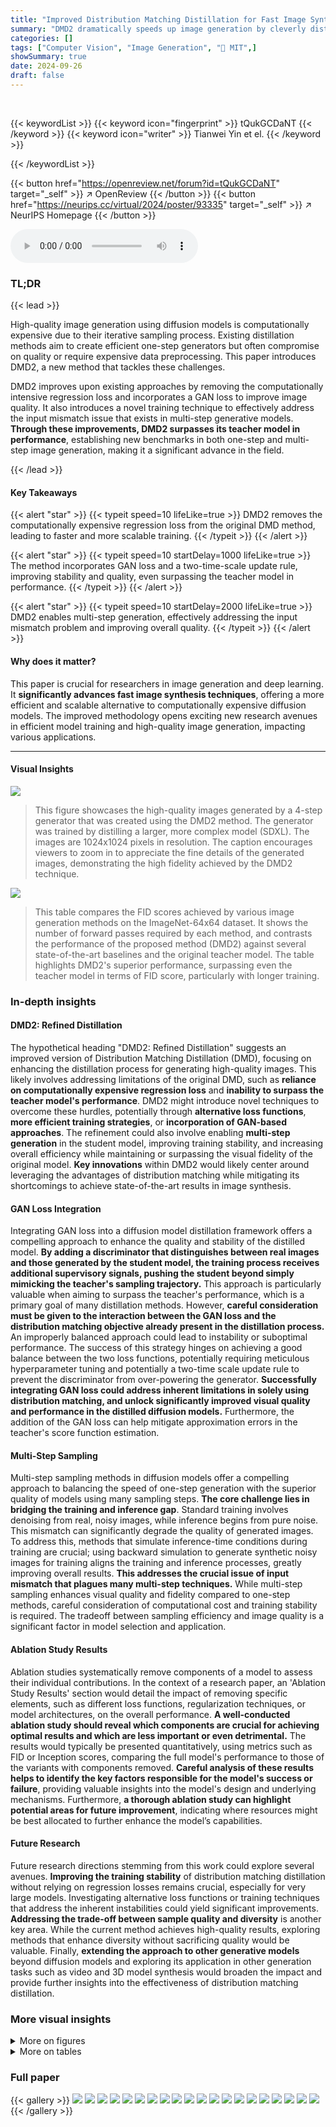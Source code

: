 ```yaml
---
title: "Improved Distribution Matching Distillation for Fast Image Synthesis"
summary: "DMD2 dramatically speeds up image generation by cleverly distilling expensive diffusion models, achieving state-of-the-art results without sacrificing quality."
categories: []
tags: ["Computer Vision", "Image Generation", "🏢 MIT",]
showSummary: true
date: 2024-09-26
draft: false
---
```


<br>

{{< keywordList >}}
{{< keyword icon="fingerprint" >}} tQukGCDaNT {{< /keyword >}}
{{< keyword icon="writer" >}} Tianwei Yin et el. {{< /keyword >}}
 
{{< /keywordList >}}

{{< button href="https://openreview.net/forum?id=tQukGCDaNT" target="_self" >}}
↗ OpenReview
{{< /button >}}
{{< button href="https://neurips.cc/virtual/2024/poster/93335" target="_self" >}}
↗ NeurIPS Homepage
{{< /button >}}


<audio controls>
    <source src="https://ai-paper-reviewer.com/tQukGCDaNT/podcast.wav" type="audio/wav">
    Your browser does not support the audio element.
</audio>


### TL;DR


{{< lead >}}

High-quality image generation using diffusion models is computationally expensive due to their iterative sampling process. Existing distillation methods aim to create efficient one-step generators but often compromise on quality or require expensive data preprocessing. This paper introduces DMD2, a new method that tackles these challenges. 



DMD2 improves upon existing approaches by removing the computationally intensive regression loss and incorporates a GAN loss to improve image quality. It also introduces a novel training technique to effectively address the input mismatch issue that exists in multi-step generative models.  **Through these improvements, DMD2 surpasses its teacher model in performance**, establishing new benchmarks in both one-step and multi-step image generation, making it a significant advance in the field.

{{< /lead >}}


#### Key Takeaways

{{< alert "star" >}}
{{< typeit speed=10 lifeLike=true >}} DMD2 removes the computationally expensive regression loss from the original DMD method, leading to faster and more scalable training. {{< /typeit >}}
{{< /alert >}}

{{< alert "star" >}}
{{< typeit speed=10 startDelay=1000 lifeLike=true >}} The method incorporates GAN loss and a two-time-scale update rule, improving stability and quality, even surpassing the teacher model in performance. {{< /typeit >}}
{{< /alert >}}

{{< alert "star" >}}
{{< typeit speed=10 startDelay=2000 lifeLike=true >}} DMD2 enables multi-step generation, effectively addressing the input mismatch problem and improving overall quality. {{< /typeit >}}
{{< /alert >}}

#### Why does it matter?
This paper is crucial for researchers in image generation and deep learning.  It **significantly advances fast image synthesis techniques**, offering a more efficient and scalable alternative to computationally expensive diffusion models.  The improved methodology opens exciting new research avenues in efficient model training and high-quality image generation, impacting various applications.

------
#### Visual Insights



![](https://ai-paper-reviewer.com/tQukGCDaNT/figures_1_1.jpg)

> This figure showcases the high-quality images generated by a 4-step generator that was created using the DMD2 method. The generator was trained by distilling a larger, more complex model (SDXL). The images are 1024x1024 pixels in resolution.  The caption encourages viewers to zoom in to appreciate the fine details of the generated images, demonstrating the high fidelity achieved by the DMD2 technique.





![](https://ai-paper-reviewer.com/tQukGCDaNT/tables_7_1.jpg)

> This table compares the FID scores achieved by various image generation methods on the ImageNet-64x64 dataset.  It shows the number of forward passes required by each method, and contrasts the performance of the proposed method (DMD2) against several state-of-the-art baselines and the original teacher model. The table highlights DMD2's superior performance, surpassing even the teacher model in terms of FID score, particularly with longer training.





### In-depth insights


#### DMD2: Refined Distillation
The hypothetical heading "DMD2: Refined Distillation" suggests an improved version of Distribution Matching Distillation (DMD), focusing on enhancing the distillation process for generating high-quality images.  This likely involves addressing limitations of the original DMD, such as **reliance on computationally expensive regression loss** and **inability to surpass the teacher model's performance**.  DMD2 might introduce novel techniques to overcome these hurdles, potentially through **alternative loss functions**, **more efficient training strategies**, or **incorporation of GAN-based approaches**.  The refinement could also involve enabling **multi-step generation** in the student model, improving training stability, and increasing overall efficiency while maintaining or surpassing the visual fidelity of the original model.  **Key innovations** within DMD2 would likely center around leveraging the advantages of distribution matching while mitigating its shortcomings to achieve state-of-the-art results in image synthesis.

#### GAN Loss Integration
Integrating GAN loss into a diffusion model distillation framework offers a compelling approach to enhance the quality and stability of the distilled model.  **By adding a discriminator that distinguishes between real images and those generated by the student model, the training process receives additional supervisory signals, pushing the student beyond simply mimicking the teacher's sampling trajectory.** This approach is particularly valuable when aiming to surpass the teacher's performance, which is a primary goal of many distillation methods.  However, **careful consideration must be given to the interaction between the GAN loss and the distribution matching objective already present in the distillation process.** An improperly balanced approach could lead to instability or suboptimal performance. The success of this strategy hinges on achieving a good balance between the two loss functions, potentially requiring meticulous hyperparameter tuning and potentially a two-time scale update rule to prevent the discriminator from over-powering the generator. **Successfully integrating GAN loss could address inherent limitations in solely using distribution matching, and unlock significantly improved visual quality and performance in the distilled diffusion models.** Furthermore, the addition of the GAN loss can help mitigate approximation errors in the teacher's score function estimation.

#### Multi-Step Sampling
Multi-step sampling methods in diffusion models offer a compelling approach to balancing the speed of one-step generation with the superior quality of models using many sampling steps.  **The core challenge lies in bridging the training and inference gap**.  Standard training involves denoising from real, noisy images, while inference begins from pure noise.  This mismatch can significantly degrade the quality of generated images.  To address this, methods that simulate inference-time conditions during training are crucial; using backward simulation to generate synthetic noisy images for training aligns the training and inference processes, greatly improving overall results.  **This addresses the crucial issue of input mismatch that plagues many multi-step techniques.** While multi-step sampling enhances visual quality and fidelity compared to one-step methods, careful consideration of computational cost and training stability is required. The tradeoff between sampling efficiency and image quality is a significant factor in model selection and application.

#### Ablation Study Results
Ablation studies systematically remove components of a model to assess their individual contributions.  In the context of a research paper, an 'Ablation Study Results' section would detail the impact of removing specific elements, such as different loss functions, regularization techniques, or model architectures, on the overall performance.  **A well-conducted ablation study should reveal which components are crucial for achieving optimal results and which are less important or even detrimental.** The results would typically be presented quantitatively, using metrics such as FID or Inception scores, comparing the full model's performance to those of the variants with components removed.  **Careful analysis of these results helps to identify the key factors responsible for the model's success or failure**, providing valuable insights into the model's design and underlying mechanisms.  Furthermore, **a thorough ablation study can highlight potential areas for future improvement**, indicating where resources might be best allocated to further enhance the model’s capabilities.

#### Future Research
Future research directions stemming from this work could explore several avenues.  **Improving the training stability** of distribution matching distillation without relying on regression losses remains crucial, especially for very large models.  Investigating alternative loss functions or training techniques that address the inherent instabilities could yield significant improvements.  **Addressing the trade-off between sample quality and diversity** is another key area. While the current method achieves high-quality results, exploring methods that enhance diversity without sacrificing quality would be valuable. Finally, **extending the approach to other generative models** beyond diffusion models and exploring its application in other generation tasks such as video and 3D model synthesis would broaden the impact and provide further insights into the effectiveness of distribution matching distillation.


### More visual insights

<details>
<summary>More on figures
</summary>


![](https://ai-paper-reviewer.com/tQukGCDaNT/figures_3_1.jpg)

> This figure showcases the high-quality 1024x1024 images generated by a 4-step generator, trained using the DMD2 method. The images demonstrate the model's ability to produce diverse and detailed outputs, showcasing its ability to capture various artistic styles and subject matter.  The caption encourages viewers to zoom in to appreciate the fine details within each image.


![](https://ai-paper-reviewer.com/tQukGCDaNT/figures_5_1.jpg)

> This figure illustrates the DMD2 method, which improves upon the original DMD method.  The core idea is to train a more efficient generator (the student) to mimic the output distribution of a more computationally expensive diffusion model (the teacher). This is done in two steps: (1) training the generator using a combination of distribution matching and GAN losses; and (2) training a score function and GAN discriminator to improve the estimation of the generated sample distribution and enhance the overall training stability.


![](https://ai-paper-reviewer.com/tQukGCDaNT/figures_6_1.jpg)

> This figure illustrates the problem of training-inference mismatch in multi-step diffusion models and proposes a solution. The left side shows the traditional approach where the training uses forward diffusion, resulting in a domain gap between training and inference. The right side shows the proposed solution using backward simulation during training which aligns the training and inference inputs, thereby reducing the domain gap and improving performance.


![](https://ai-paper-reviewer.com/tQukGCDaNT/figures_8_1.jpg)

> This figure presents the results of a user study comparing the image quality and prompt alignment of the proposed DMD2 model against several competing distillation methods and the original teacher model.  The study reveals that DMD2 achieves superior performance compared to all the alternatives across both metrics, even though it uses fewer sampling steps than the original teacher model.


![](https://ai-paper-reviewer.com/tQukGCDaNT/figures_9_1.jpg)

> This figure compares images generated by the proposed method (DMD2), three other state-of-the-art diffusion models, and the teacher model (SDXL).  All models used the same text prompts and noise inputs.  The comparison highlights the superior realism and text alignment of DMD2, even though it uses only 4 sampling steps compared to the teacher model's 50.


![](https://ai-paper-reviewer.com/tQukGCDaNT/figures_17_1.jpg)

> This figure shows an ablation study on the SDXL model, comparing the impact of removing different components of the proposed DMD2 method (distribution matching, GAN loss, and backward simulation).  Each set of images was generated using the same noise and text prompts.  The results visually demonstrate that each of these components is crucial for maintaining high-quality image generation with good aesthetic qualities and proper alignment to the given text prompts.


![](https://ai-paper-reviewer.com/tQukGCDaNT/figures_17_2.jpg)

> This figure showcases the high-quality images generated by a 4-step generator trained using the proposed DMD2 method. The generator is distilled from the state-of-the-art SDXL diffusion model, demonstrating significant efficiency gains while maintaining exceptional visual quality.  The caption encourages viewers to zoom in to appreciate the detail in the generated images.


![](https://ai-paper-reviewer.com/tQukGCDaNT/figures_17_3.jpg)

> This figure compares image generation results from the authors' model (DMD2), competing methods, and the teacher model (SDXL).  All models were given the same prompts and noise, but the authors' model used only 4 sampling steps while the teacher model used 50 steps, demonstrating significant efficiency gains. The image quality and text alignment of the DMD2 model are highlighted as superior.


![](https://ai-paper-reviewer.com/tQukGCDaNT/figures_17_4.jpg)

> This figure compares image generation results from four different methods: the authors' proposed DMD2 model, three other state-of-the-art competing methods, and the original SDXL teacher model. All models were prompted with the same text and noise input.  The images demonstrate that the proposed DMD2 model produces images of superior quality and better alignment with the text prompt.


![](https://ai-paper-reviewer.com/tQukGCDaNT/figures_17_5.jpg)

> This figure shows the ablation study results for SDXL model. Four images are generated with the same prompt using four different training methods. The first one is the full DMD2 model, and the other three omit one component of the DMD2: distribution matching, GAN, and backward simulation. By comparing the images, one can observe that each component contributes to the image quality, demonstrating the effectiveness of the full DMD2 method.


![](https://ai-paper-reviewer.com/tQukGCDaNT/figures_18_1.jpg)

> The figure shows the pixel brightness variation during the training process.  The baseline method (without the regression loss) shows significant instability, while the proposed method (with a two timescales update rule) displays stable and enhanced training.


![](https://ai-paper-reviewer.com/tQukGCDaNT/figures_18_2.jpg)

> This figure shows the FID score (a metric measuring the quality of generated images) over training time for different training strategies.  The baseline (red) shows instability when the regression loss is removed, while the proposed two timescales update rule (green) is more stable and converges faster.  It also shows the benefit of the two timescales approach over other strategies, even if those other strategies might use more updates.  The y-axis represents FID score. The x-axis represents training time (in hours).


![](https://ai-paper-reviewer.com/tQukGCDaNT/figures_19_1.jpg)

> This figure compares images generated by the proposed DMD2 model, several other methods, and the teacher SDXL model for various prompts.  The key takeaway is that DMD2 produces images of comparable or higher quality to the teacher model with significantly fewer sampling steps, showcasing its effectiveness in distillation.


![](https://ai-paper-reviewer.com/tQukGCDaNT/figures_20_1.jpg)

> This figure shows a grid of 12 diverse 1024x1024 images generated by a single-step generator trained using the DMD2 method. The images demonstrate the model's ability to generate high-resolution images with a wide range of styles, subject matters, and artistic techniques.  The caption encourages viewers to zoom in to better appreciate the detail in each image. The variety showcased suggests successful distillation of a complex teacher model into a significantly faster, single-step generator.


![](https://ai-paper-reviewer.com/tQukGCDaNT/figures_21_1.jpg)

> This figure displays a collection of 1024x1024 images generated by a 4-step generator, which is a model trained using a novel distillation technique.  The images are diverse and showcase a wide range of subjects, demonstrating the quality and capabilities of the generator.


![](https://ai-paper-reviewer.com/tQukGCDaNT/figures_23_1.jpg)

> This figure illustrates the DMD2 method, showing how a costly diffusion model is distilled into a more efficient one- or multi-step generator.  The training process involves two alternating steps: optimizing the generator with a distribution matching objective and a GAN loss, and training a score function and GAN discriminator to improve the quality and stability of the generated images. The generator can be either a one-step or a multi-step model.


</details>




<details>
<summary>More on tables
</summary>


![](https://ai-paper-reviewer.com/tQukGCDaNT/tables_8_1.jpg)
> This table presents the results of ablation studies conducted on the ImageNet dataset to evaluate the impact of different components of the proposed DMD2 method.  It shows the FID scores achieved by models trained with and without specific components such as the regression loss, the two-timescale update rule (TTUR), and the GAN loss. The table helps to understand the individual contributions of each component in improving the overall performance of the model.

![](https://ai-paper-reviewer.com/tQukGCDaNT/tables_8_2.jpg)
> This table presents the ablation study results using the SDXL backbone on 10K prompts from the COCO 2014 dataset. It shows the impact of removing different components of the proposed DMD2 method on the FID, Patch FID, and CLIP scores. By comparing the performance of models with and without specific components (GAN, distribution matching, backward simulation), this table illustrates the contribution of each component to the overall performance of the DMD2 model.

![](https://ai-paper-reviewer.com/tQukGCDaNT/tables_15_1.jpg)
> This table compares the image quality of various text-to-image generation methods on 30K prompts from the COCO 2014 dataset.  The comparison includes original, unaccelerated methods; GAN-based methods; accelerated diffusion methods; and the teacher model.  Metrics include resolution, latency, and FID score.  The table is organized by family of methods for easier comparison and analysis.

![](https://ai-paper-reviewer.com/tQukGCDaNT/tables_16_1.jpg)
> This table compares the image quality and diversity of different models, including the proposed DMD2 model and several baseline models, using SDXL as the backbone. The metrics used for comparison are FID (Fréchet Inception Distance), Patch FID, CLIP score, and diversity score. The FID and Patch FID scores measure the visual quality of the generated images, while the CLIP score and diversity score assess how well the generated images align with the text prompts and how diverse they are, respectively.  Lower FID and Patch FID scores indicate better image quality, higher CLIP scores represent better text alignment, and higher diversity scores suggest greater variety in the generated images.

</details>




### Full paper

{{< gallery >}}
<img src="https://ai-paper-reviewer.com/tQukGCDaNT/1.png" class="grid-w50 md:grid-w33 xl:grid-w25" />
<img src="https://ai-paper-reviewer.com/tQukGCDaNT/2.png" class="grid-w50 md:grid-w33 xl:grid-w25" />
<img src="https://ai-paper-reviewer.com/tQukGCDaNT/3.png" class="grid-w50 md:grid-w33 xl:grid-w25" />
<img src="https://ai-paper-reviewer.com/tQukGCDaNT/4.png" class="grid-w50 md:grid-w33 xl:grid-w25" />
<img src="https://ai-paper-reviewer.com/tQukGCDaNT/5.png" class="grid-w50 md:grid-w33 xl:grid-w25" />
<img src="https://ai-paper-reviewer.com/tQukGCDaNT/6.png" class="grid-w50 md:grid-w33 xl:grid-w25" />
<img src="https://ai-paper-reviewer.com/tQukGCDaNT/7.png" class="grid-w50 md:grid-w33 xl:grid-w25" />
<img src="https://ai-paper-reviewer.com/tQukGCDaNT/8.png" class="grid-w50 md:grid-w33 xl:grid-w25" />
<img src="https://ai-paper-reviewer.com/tQukGCDaNT/9.png" class="grid-w50 md:grid-w33 xl:grid-w25" />
<img src="https://ai-paper-reviewer.com/tQukGCDaNT/10.png" class="grid-w50 md:grid-w33 xl:grid-w25" />
<img src="https://ai-paper-reviewer.com/tQukGCDaNT/11.png" class="grid-w50 md:grid-w33 xl:grid-w25" />
<img src="https://ai-paper-reviewer.com/tQukGCDaNT/12.png" class="grid-w50 md:grid-w33 xl:grid-w25" />
<img src="https://ai-paper-reviewer.com/tQukGCDaNT/13.png" class="grid-w50 md:grid-w33 xl:grid-w25" />
<img src="https://ai-paper-reviewer.com/tQukGCDaNT/14.png" class="grid-w50 md:grid-w33 xl:grid-w25" />
<img src="https://ai-paper-reviewer.com/tQukGCDaNT/15.png" class="grid-w50 md:grid-w33 xl:grid-w25" />
<img src="https://ai-paper-reviewer.com/tQukGCDaNT/16.png" class="grid-w50 md:grid-w33 xl:grid-w25" />
<img src="https://ai-paper-reviewer.com/tQukGCDaNT/17.png" class="grid-w50 md:grid-w33 xl:grid-w25" />
<img src="https://ai-paper-reviewer.com/tQukGCDaNT/18.png" class="grid-w50 md:grid-w33 xl:grid-w25" />
<img src="https://ai-paper-reviewer.com/tQukGCDaNT/19.png" class="grid-w50 md:grid-w33 xl:grid-w25" />
<img src="https://ai-paper-reviewer.com/tQukGCDaNT/20.png" class="grid-w50 md:grid-w33 xl:grid-w25" />
{{< /gallery >}}